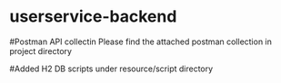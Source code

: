 # userservice-backend


#Postman API collectin
Please find the attached postman collection in project directory

#Added H2 DB scripts under resource/script directory
